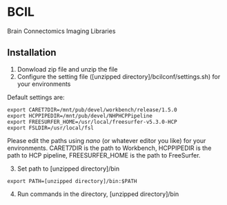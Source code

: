 # BCIL
Brain Connectomics Imaging Libraries

## Installation
1. Donwload zip file and unzip the file
2. Configure the setting file ([unzipped directory]/bcilconf/settings.sh) for your environments

Default settings are:
```
export CARET7DIR=/mnt/pub/devel/workbench/release/1.5.0
export HCPPIPEDIR=/mnt/pub/devel/NHPHCPPipeline
export FREESURFER_HOME=/usr/local/freesurfer-v5.3.0-HCP
export FSLDIR=/usr/local/fsl
```
Please edit the paths using *nano* (or whatever editor you like) for your environments. CARET7DIR is the path to Workbench, HCPPIPEDIR is the path to HCP pipeline, FREESURFER_HOME is the path to FreeSurfer.

3. Set path to [unzipped directory]/bin
```
export PATH=[unzipped directory]/bin:$PATH
```
4. Run commands in the directory, [unzipped directory]/bin


